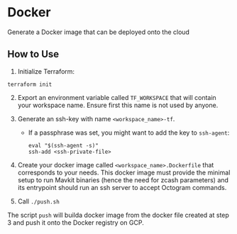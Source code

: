 # Docker

Generate a Docker image that can be deployed onto the cloud

## How to Use

1. Initialize Terraform:

```shell
terraform init
```

2. Export an environment variable called `TF_WORKSPACE` that will
   contain your workspace name. Ensure first this name is not used by
   anyone.

3. Generate an ssh-key with name `<workspace_name>-tf`.

	- If a passphrase was set, you might want to add the key to
      `ssh-agent`:

	  ```
	  eval "$(ssh-agent -s)"
	  ssh-add <ssh-private-file>
	  ```

4. Create your docker image called `<workspace_name>.Dockerfile` that
   corresponds to your needs. This docker image must provide the
   minimal setup to run Mavkit binaries (hence the need for zcash
   parameters) and its entrypoint should run an ssh server to accept
   Octogram commands.

5. Call `./push.sh`

The script `push` will builda docker image from the docker file
created at step 3 and push it onto the Docker registry on GCP.
